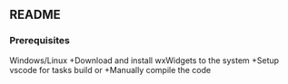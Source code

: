 
## README

### Prerequisites

Windows/Linux
+Download and install wxWidgets to the system
+Setup vscode for tasks build
or
+Manually compile the code
